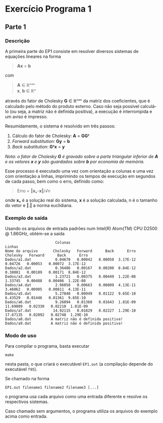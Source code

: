 # Exercício Programa 1
## Parte 1
### Descrição
A primeira parte do EP1 consiste em resolver diversos sistemas de equações lineares na forma

> **Ax** = **b**

com

> **A** ∈ ℝⁿˣⁿ  
> **x**, **b** ∈ ℝⁿ

através do fator de Cholesky **G** ∈ ℝⁿˣⁿ da matriz dos coeficientes,
que é calculado pelo método do produto externo.
Caso não seja possível calculá-lo (ou seja, a matriz não é definida positiva), a execução é
interrompida e um aviso é impresso.

Resumidamente, o sistema é resolvido em três passos:

1. Cálculo do fator de Cholesky: **A** = **GGᵀ**
2. *Forward substitution*: **Gy** = **b**
3. *Back substitution*: **Gᵀx** = **y**


_Nota: o fator de Cholesky **G** é gravado sobre a parte triangular inferior de **A** e os vetores **x** e **y** são guardados sobre **b** por economia de memória._

Esse processo é executado uma vez com orientação a colunas e uma vez com orientação a linhas, imprimindo os tempos de execução em segundos de cada passo, bem como o erro, definido como:

> Erro = ‖**xᵥ**-**x**‖/√n

onde **xᵥ** é a solução real do sistema, **x** é a solução calculada, n é o tamanho do vetor e ‖.‖ a norma euclidiana.

### Exemplo de saída

Usando os arquivos de entrada padrões num Intel(R) Atom(TM) CPU D2500 @ 1.86GHz, obtém-se a saída

```
                       Colunas                                       Linhas
Nome do arquivo       Cholesky   Forward      Back      Erro       Cholesky   Forward      Back      Erro
Dados/a1.dat           0.04670   0.00042   0.00050  3.17E-12        0.04726   0.00053   0.00072  3.17E-12
Dados/a2.dat           0.36486   0.00167   0.00200  8.84E-12        0.38081   0.00189   0.00171  8.84E-12
Dados/a3.dat           1.23721   0.00375   0.00449  1.22E-08        1.33745   0.00488   0.00406  1.22E-08
Dados/a4.dat           2.96058   0.00663   0.00809  4.13E-11        3.46062   0.00905   0.00811  4.13E-11
Dados/a5.dat           5.27848   0.00949   0.01122  9.65E-10        6.43529   0.01446   0.01361  9.65E-10
Dados/a6.dat           9.26094   0.01360   0.01643  1.81E-09       11.69809   0.02330   0.02210  1.81E-09
Dados/a7.dat          14.92115   0.01829   0.02227  1.29E-10       17.67135   0.02892   0.02748  1.29E-10
Dados/a8.dat         A matriz não é definida positiva!
Dados/a9.dat         A matriz não é definida positiva!
```

### Modo de uso
Para compilar o programa, basta executar
```
make
```
nesta pasta, o que criará o executável `EP1.out` (a compilação depende do executável `f95`).

Se chamado na forma
```
EP1.out filename1 filename2 filename3 [...]
```
o programa usa cada arquivo como uma entrada diferente e resolve os respectivos sistemas.

Caso chamado sem argumentos, o programa utiliza os arquivos do exemplo acima como entrada.
